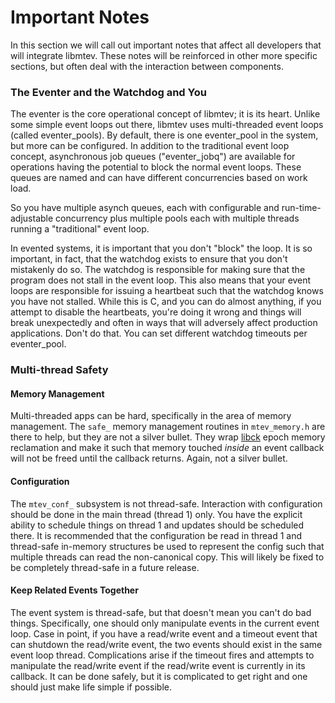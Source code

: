 # Important Notes

In this section we will call out important notes that affect all developers
that will integrate libmtev.  These notes will be reinforced in other more
specific sections, but often deal with the interaction between components.

### The Eventer and the Watchdog and You

The eventer is the core operational concept of libmtev; it is its heart.
Unlike some simple event loops out there, libmtev uses multi-threaded
event loops (called eventer\_pools).  By default, there is one eventer\_pool
in the system, but more can be configured.  In addition to the traditional
event loop concept, asynchronous job queues ("eventer\_jobq") are available
for operations having the potential to block the normal event loops.  These
queues are named and can have different concurrencies based on work load.

So you have multiple asynch queues, each with configurable and
run-time-adjustable concurrency plus multiple pools each with multiple threads
running a "traditional" event loop.

In evented systems, it is important that you don't "block" the loop.  It is
so important, in fact, that the watchdog exists to ensure that you don't
mistakenly do so.  The watchdog is responsible for making sure that the
program does not stall in the event loop.  This also means that your event
loops are responsible for issuing a heartbeat such that the watchdog knows
you have not stalled.  While this is C, and you can do almost anything, if
you attempt to disable the heartbeats, you're doing it wrong and things will
break unexpectedly and often in ways that will adversely affect production
applications. Don't do that.  You can set different watchdog timeouts per
eventer\_pool.

### Multi-thread Safety

#### Memory Management

Multi-threaded apps can be hard, specifically in the area of memory management.
The `safe_` memory management routines in `mtev_memory.h` are there to help,
but they are not a silver bullet.  They wrap
[libck](http://concurrencykit.org/) epoch memory reclamation and make it such
that memory touched _inside_ an event callback will not be freed until the
callback returns.  Again, not a silver bullet.

#### Configuration

The `mtev_conf_` subsystem is not thread-safe.  Interaction with configuration
should be done in the main thread (thread 1) only.  You have the explicit
ability to schedule things on thread 1 and updates should be scheduled there.
It is recommended that the configuration be read in thread 1 and thread-safe
in-memory structures be used to represent the config such that multiple threads
can read the non-canonical copy.  This will likely be fixed to be completely
thread-safe in a future release.

#### Keep Related Events Together

The event system is thread-safe, but that doesn't mean you can't do bad things.
Specifically, one should only manipulate events in the current event loop.
Case in point, if you have a read/write event and a timeout event that can
shutdown the read/write event, the two events should exist in the same event
loop thread.  Complications arise if the timeout fires and attempts to manipulate
the read/write event if the read/write event is currently in its callback. It
can be done safely, but it is complicated to get right and one should just
make life simple if possible.
